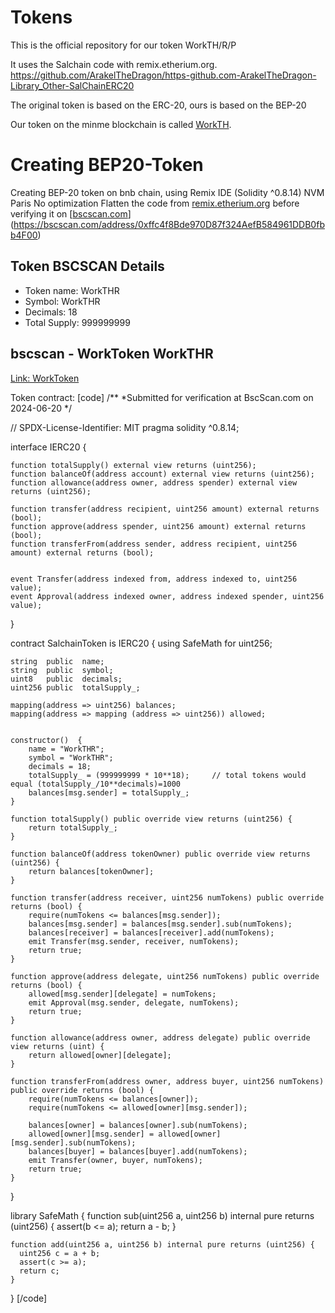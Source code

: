 # Tokens
This is the official repository for our token WorkTH/R/P

It uses the Salchain code with remix.etherium.org.
https://github.com/ArakelTheDragon/https-github.com-ArakelTheDragon-Library_Other-SalChainERC20

The original token is based on the ERC-20, ours is based on the BEP-20

Our token on the minme blockchain is called [WorkTH](https://www.mintme.com/token/WorkTH).

# Creating BEP20-Token
Creating BEP-20 token on bnb chain, using Remix IDE (Solidity ^0.8.14)
NVM Paris
No optimization
Flatten the code from [remix.etherium.org](https://remix.ethereum.org/) before verifying it on [[bscscan.com](https://bscscan.com/advanced-filter?fadd=0xffc4f8Bde970D87f324AefB584961DDB0fbb4F00&tadd=0xffc4f8Bde970D87f324AefB584961DDB0fbb4F00&txntype=2)](https://bscscan.com/address/0xffc4f8Bde970D87f324AefB584961DDB0fbb4F00)

## Token BSCSCAN Details

- Token name: WorkTHR
- Symbol: WorkTHR
- Decimals: 18
- Total Supply: 999999999



## bscscan - WorkToken WorkTHR

[Link: WorkToken](https://bscscan.com/address/0xffc4f8Bde970D87f324AefB584961DDB0fbb4F00)

Token contract:
[code]
/**
 *Submitted for verification at BscScan.com on 2024-06-20
*/

// SPDX-License-Identifier: MIT
pragma solidity ^0.8.14;

interface IERC20 {

    function totalSupply() external view returns (uint256);
    function balanceOf(address account) external view returns (uint256);
    function allowance(address owner, address spender) external view returns (uint256);

    function transfer(address recipient, uint256 amount) external returns (bool);
    function approve(address spender, uint256 amount) external returns (bool);
    function transferFrom(address sender, address recipient, uint256 amount) external returns (bool);


    event Transfer(address indexed from, address indexed to, uint256 value);
    event Approval(address indexed owner, address indexed spender, uint256 value);
}


contract SalchainToken is IERC20 {
    using SafeMath for uint256;

    string  public  name;
    string  public  symbol;
    uint8   public  decimals;
    uint256 public  totalSupply_;

    mapping(address => uint256) balances;
    mapping(address => mapping (address => uint256)) allowed;


    constructor()  {
        name = "WorkTHR";
        symbol = "WorkTHR";
        decimals = 18;
        totalSupply_ = (999999999 * 10**18);     // total tokens would equal (totalSupply_/10**decimals)=1000
        balances[msg.sender] = totalSupply_;
    }

    function totalSupply() public override view returns (uint256) {
        return totalSupply_;
    }

    function balanceOf(address tokenOwner) public override view returns (uint256) {
        return balances[tokenOwner];
    }

    function transfer(address receiver, uint256 numTokens) public override returns (bool) {
        require(numTokens <= balances[msg.sender]);
        balances[msg.sender] = balances[msg.sender].sub(numTokens);
        balances[receiver] = balances[receiver].add(numTokens);
        emit Transfer(msg.sender, receiver, numTokens);
        return true;
    }

    function approve(address delegate, uint256 numTokens) public override returns (bool) {
        allowed[msg.sender][delegate] = numTokens;
        emit Approval(msg.sender, delegate, numTokens);
        return true;
    }

    function allowance(address owner, address delegate) public override view returns (uint) {
        return allowed[owner][delegate];
    }

    function transferFrom(address owner, address buyer, uint256 numTokens) public override returns (bool) {
        require(numTokens <= balances[owner]);
        require(numTokens <= allowed[owner][msg.sender]);

        balances[owner] = balances[owner].sub(numTokens);
        allowed[owner][msg.sender] = allowed[owner][msg.sender].sub(numTokens);
        balances[buyer] = balances[buyer].add(numTokens);
        emit Transfer(owner, buyer, numTokens);
        return true;
    }
}

library SafeMath {
    function sub(uint256 a, uint256 b) internal pure returns (uint256) {
      assert(b <= a);
      return a - b;
    }

    function add(uint256 a, uint256 b) internal pure returns (uint256) {
      uint256 c = a + b;
      assert(c >= a);
      return c;
    }
}
[/code]


